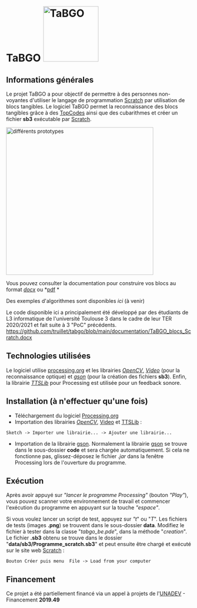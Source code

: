 # TaBGO <img src="https://github.com/truillet/tabgo_be/blob/main/documentation/images/tabgo.png" width=150 alt="TaBGO">

## Informations générales
Le projet TaBGO a pour objectif de permettre à des personnes non-voyantes d'utiliser le langage de programmation [Scratch](https://scratch.mit.edu) par utilisation de blocs tangibles.
Le logiciel TaBGO permet la reconnaissance des blocs tangibles grâce à des [TopCodes](https://github.com/truillet/TopCodes) ainsi que des cubarithmes et créer un fichier **sb3** exécutable par [Scratch](https://scratch.mit.edu).

<img src="https://github.com/truillet/tabgo_be/blob/main/documentation/images/blocks.jpg" width=400 alt="différents prototypes">

Vous pouvez consulter la documentation pour construire vos blocs au format *[docx](https://github.com/truillet/tabgo/blob/main/documentation/TaBGO_blocs_Scratch.docx)* ou *[pdf](https://github.com/truillet/tabgo/blob/main/documentation/TaBGO_blocs_Scratch.pdf) *

Des exemples d'algorithmes sont disponibles *ici* (à venir)

Le code disponible ici a principalement été développé par des étudiants de L3 informatique de l'université Toulouse 3 dans le cadre de leur TER 2020/2021 et fait suite à 3 "PoC" précédents.
https://github.com/truillet/tabgo/blob/main/documentation/TaBGO_blocs_Scratch.docx
## Technologies utilisées
Le logiciel utilise [processing.org](https://www.processing.org) et les librairies *[OpenCV](https://github.com/atduskgreg/opencv-processing)*, *[Video](https://github.com/processing/processing-video)* (pour la reconnaissance optique) et *[gson](https://github.com/google/gson)* (pour la création des fichiers **sb3**).
Enfin, la librairie *[TTSLib](https://www.local-guru.net/blog/pages/ttslib)* pour Processing est utilisée pour un feedback sonore.

## Installation (à n'effectuer qu'une fois)
* Téléchargement du logiciel [Processing.org](https://processing.org/download)
* Importation des librairies *[OpenCV](https://github.com/atduskgreg/opencv-processing)*, [Video](https://github.com/processing/processing-video) et [TTSLib](https://www.local-guru.net/blog/pages/ttslib) : 

`Sketch -> Importer une librairie... -> Ajouter une librairie...`
* Importation de la librairie [gson](https://github.com/google/gson). Normalement la librairie [gson](https://github.com/google/gson) se trouve dans le sous-dossier **code** et sera chargée automatiquement. Si cela ne fonctionne pas, glissez-déposez le fichier *.jar* dans la fenêtre Processing lors de l'ouverture du programme.

## Exécution
Après avoir appuyé sur *"lancer le programme Processing"* (bouton *"Play"*), vous pouvez scanner votre environnement de travail et commencer l'exécution du programme en appuyant sur la touche *"espace"*.

Si vous voulez lancer un script de test, appuyez sur *"t*" ou "*T*". Les fichiers de tests (images **.png**) se trouvent dans le sous-dossier **data**. Modifiez le fichier à tester dans la classe "*tabgo_be.pde*", dans la méthode "*creation*".
Le fichier **.sb3** obtenu se trouve dans le dossier "**data/sb3/Programme_scratch.sb3**" et peut ensuite être chargé et exécuté sur le site web [Scratch](https://scratch.mit.edu) : 

`Bouton Créer puis menu  File -> Load from your computer`

## Financement
Ce projet a été partiellement financé via un appel à projets de l'[UNADEV](https://www.unadev.com/nos-missions/appel-a-projets) - Financement **2019.49** 
